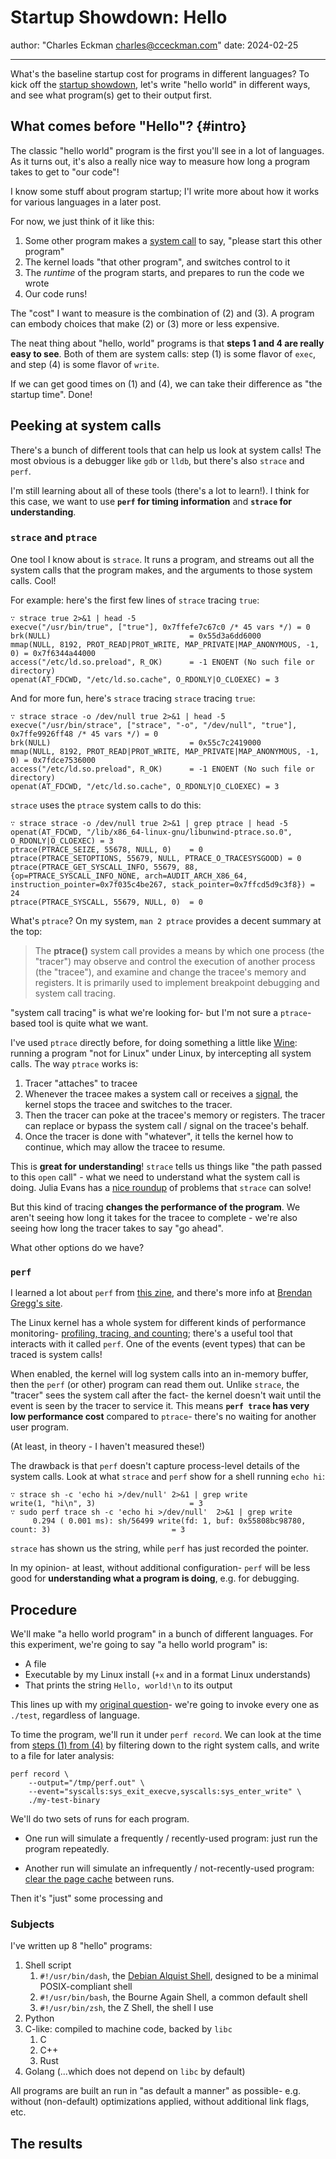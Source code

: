 # Startup Showdown: Hello

author: "Charles Eckman <charles@cceckman.com>"
date: 2024-02-25

---

What's the baseline startup cost for programs in different languages?
To kick off the [startup showdown](0-outline.md), let's write "hello world"
in different ways, and see what program(s) get to their output first.

## What comes before "Hello"? {#intro}

The classic <!-- TODO: Where did hello, world come from? --> "hello world"
program is the first you'll see in a lot of languages. As it turns out, it's
also a really nice way to measure how long a program takes to get to "our code"!

I know some stuff about program startup; I'l write more about how
it works for various languages in a later post.
<!-- TODO: Link to chapter 4 -->
For now, we just think of it like this:

1.  Some other program makes a [system call] to say, "please start this other
    program"
2.  The kernel loads "that other program", and switches control to it
3.  The _runtime_ of the program starts, and prepares to run the code we wrote
4.  Our code runs!

[system call]: <!-- TODO -->

The "cost" I want to measure is the combination of (2) and (3). A program can
embody choices that make (2) or (3) more or less expensive.

The neat thing about "hello, world" programs is that
**steps 1 and 4 are really easy to see**.
Both of them are system calls: step (1) is some flavor of `exec`, and
step (4) is some flavor of `write`.

If we can get good times on (1) and (4), we can take their difference as
"the startup time". Done!

## Peeking at system calls

There's a bunch of different tools that can help us look at system calls!
The most obvious is a debugger like `gdb` or `lldb`, but there's also `strace`
and `perf`.

I'm still learning about all of these tools (there's a lot to learn!). I
think for this case, we want to use **`perf` for timing information** and
**`strace` for understanding**.

<!-- TODO : Extract this to a tangent, and run the numbers on timing -->

### `strace` and `ptrace`

One tool I know about is `strace`. It runs a program, and streams out all the
system calls that the program makes, and the arguments to those system calls.
Cool!

For example: here's the first few lines of `strace` tracing `true`:

```shell
∵ strace true 2>&1 | head -5
execve("/usr/bin/true", ["true"], 0x7ffefe7c67c0 /* 45 vars */) = 0
brk(NULL)                               = 0x55d3a6dd6000
mmap(NULL, 8192, PROT_READ|PROT_WRITE, MAP_PRIVATE|MAP_ANONYMOUS, -1, 0) = 0x7f6344a44000
access("/etc/ld.so.preload", R_OK)      = -1 ENOENT (No such file or directory)
openat(AT_FDCWD, "/etc/ld.so.cache", O_RDONLY|O_CLOEXEC) = 3
```

And for more fun, here's `strace` tracing `strace` tracing `true`:

```shell
∵ strace strace -o /dev/null true 2>&1 | head -5
execve("/usr/bin/strace", ["strace", "-o", "/dev/null", "true"], 0x7ffe9926ff48 /* 45 vars */) = 0
brk(NULL)                               = 0x55c7c2419000
mmap(NULL, 8192, PROT_READ|PROT_WRITE, MAP_PRIVATE|MAP_ANONYMOUS, -1, 0) = 0x7fdce7536000
access("/etc/ld.so.preload", R_OK)      = -1 ENOENT (No such file or directory)
openat(AT_FDCWD, "/etc/ld.so.cache", O_RDONLY|O_CLOEXEC) = 3
```

`strace` uses the `ptrace` system calls to do this:

```shell
∵ strace strace -o /dev/null true 2>&1 | grep ptrace | head -5
openat(AT_FDCWD, "/lib/x86_64-linux-gnu/libunwind-ptrace.so.0", O_RDONLY|O_CLOEXEC) = 3
ptrace(PTRACE_SEIZE, 55678, NULL, 0)    = 0
ptrace(PTRACE_SETOPTIONS, 55679, NULL, PTRACE_O_TRACESYSGOOD) = 0
ptrace(PTRACE_GET_SYSCALL_INFO, 55679, 88, {op=PTRACE_SYSCALL_INFO_NONE, arch=AUDIT_ARCH_X86_64, instruction_pointer=0x7f035c4be267, stack_pointer=0x7ffcd5d9c3f8}) = 24
ptrace(PTRACE_SYSCALL, 55679, NULL, 0)  = 0
```

What's `ptrace`?  On my system, `man 2 ptrace` provides a decent summary at the top:

> The **ptrace()** system call provides a means by which one process (the "tracer") may observe and control the execution of another process (the "tracee"), and examine and change the tracee's memory and registers. It is primarily used to implement breakpoint debugging and system call tracing.

"system call tracing" is what we're looking for- but I'm not sure a `ptrace`-based tool is quite what we want.

I've used `ptrace` directly before, for doing something a little like [Wine]:
running a program "not for Linux" under Linux, by intercepting all system calls.
The way `ptrace` works is:

1.  Tracer "attaches" to tracee
2.  Whenever the tracee makes a system call or receives a [signal], the kernel
    stops the tracee and switches to the tracer.
3.  Then the tracer can poke at the tracee's memory or registers. The tracer can
    replace or bypass the system call / signal on the tracee's behalf.
4.  Once the tracer is done with "whatever", it tells the kernel how to
    continue, which may allow the tracee to resume.

[Wine]: https://www.winehq.org/
[signal]: <!-- TOOD -->

This is **great for understanding**! `strace` tells us things like
"the path passed to this `open` call" - what we need to understand what the
system call is doing. Julia Evans has a [nice roundup](https://jvns.ca/blog/2021/04/03/what-problems-do-people-solve-with-strace/)
of problems that `strace` can solve!

But this kind of tracing **changes the performance of the program**. We aren't
seeing how long it takes for the tracee to complete - we're also seeing how long
the tracer takes to say "go ahead".

What other options do we have?

### `perf`

I learned a lot about `perf` from [this zine](https://wizardzines.com/zines/perf/),
and there's more info at [Brendan Gregg's site](https://www.brendangregg.com/perf.html).

The Linux kernel has a whole system for different kinds of performance
monitoring- [profiling, tracing, and counting][kinds]; there's a useful tool
that interacts with it called `perf`. One of the events (event types) that can
be traced is system calls!

When enabled, the kernel will log system calls into an in-memory buffer,
then the `perf` (or other) program can read them out. Unlike `strace`, the
"tracer" sees the system call after the fact- the kernel doesn't wait until the
event is seen by the tracer to service it. This means **`perf trace` has very
low performance cost** compared to `ptrace`- there's no waiting for another
user program.

(At least, in theory - I haven't measured these!)

The drawback is that `perf` doesn't capture process-level details of the system
calls. Look at what `strace` and `perf` show for a shell running `echo hi`:

```shell
∵ strace sh -c 'echo hi >/dev/null' 2>&1 | grep write
write(1, "hi\n", 3)                     = 3
∵ sudo perf trace sh -c 'echo hi >/dev/null'  2>&1 | grep write
     0.294 ( 0.001 ms): sh/56499 write(fd: 1, buf: 0x55808bc98780, count: 3)                           = 3
```

`strace` has shown us the string, while `perf` has just recorded the pointer.

In my opinion- at least, without additional configuration- `perf` will be less
good for **understanding what a program is doing**, e.g. for debugging.

[kinds]: <!-- TODO - say more about different kinds of collection. jvns' zine calls out that _events_ mean _profiling_ is not done, which I learned today -->

## Procedure

We'll make "a hello world program" in a bunch of different languages. For this
experiment, we're going to say "a hello world program" is:

-   A file
-   Executable by my Linux install (`+x` and in a format Linux understands)
-   That prints the string `Hello, world!\n` to its output

This lines up with my [original question](0-outline.md#original)- we're going to
invoke every one as `./test`, regardless of language.

To time the program, we'll run it under `perf record`. We can look at the
time from [steps (1) from (4)](#intro) by filtering down to the right system
calls, and write to a file for later analysis:

```
perf record \
    --output="/tmp/perf.out" \
    --event="syscalls:sys_exit_execve,syscalls:sys_enter_write" \
    ./my-test-binary
```

We'll do two sets of runs for each program.

-   One run will simulate a frequently / recently-used program: just run
    the program repeatedly.

-   Another run will simulate an infrequently / not-recently-used program:
    [clear the page cache][page-cache] between runs.

Then it's "just" some processing and

[page-cache]: <!-- TODO explain -->

### Subjects

I've written up 8 "hello" programs:

1.  Shell script
    1.  `#!/usr/bin/dash`, the [Debian Alquist Shell](https://wiki.archlinux.org/title/Dash), designed to be a minimal POSIX-compliant shell
    2.  `#!/usr/bin/bash`, the Bourne Again Shell, a common default shell
    3.  `#!/usr/bin/zsh`, the Z Shell, the shell I use
2.  Python
3.  C-like: compiled to machine code, backed by `libc`
    1.  C
    2.  C++
    3.  Rust
4.  Golang (...which does not depend on `libc` by default)

All programs are built an run in "as default a manner" as possible- e.g. without
(non-default) optimizations applied, without additional link flags, etc.

## The results



